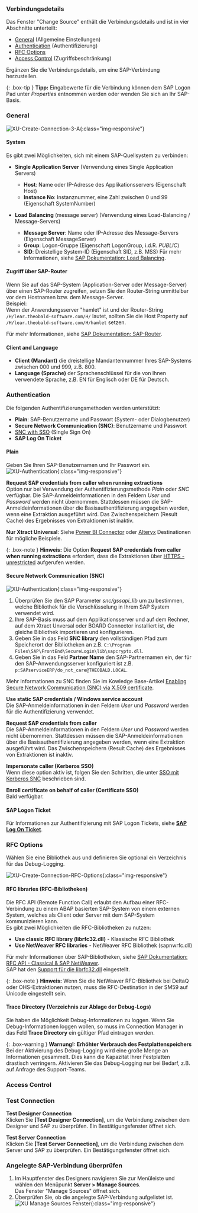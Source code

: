 


### Verbindungsdetails

Das Fenster "Change Source" enthält die Verbindungsdetails und ist in vier Abschnitte unterteilt:
- [General](#general) (Allgemeine Einstellungen)
- [Authentication](#authentication) (Authentifizierung)
- [RFC Options](#miscellaneous) 
- [Access Control](#access-control) (Zugriffsbeschränkung)

Ergänzen Sie die Verbindungsdetails, um eine SAP-Verbindung herzustellen.

{: .box-tip }
**Tipp:** Eingabewerte für die Verbindung können dem SAP Logon Pad unter *Properties* entnommen werden oder wenden Sie sich an Ihr SAP-Basis.
 
### General

![XU-Create-Connection-3-A](/img/content/xu/sap_source-details.png){:class="img-responsive"}

#### System
Es gibt zwei Möglichkeiten, sich mit einem SAP-Quellsystem zu verbinden:
- **Single Application Server** (Verwendung eines Single Application Servers)
	- **Host**:  Name oder IP-Adresse des Applikationsservers (Eigenschaft Host) 
	- **Instance No**: Instanznummer, eine Zahl zwischen 0 und 99 (Eigenschaft SystemNumber)

- **Load Balancing** (message server) (Verwendung eines Load-Balancing / Message-Servers)
	- **Message Server**: Name oder IP-Adresse des Message-Servers (Eigenschaft MessageServer) 
	- **Group**: Logon-Gruppe (Eigenschaft LogonGroup, i.d.R. *PUBLIC*)
	- **SID**: Dreistellige System-ID (Eigenschaft SID, z.B. MSS) 
Für mehr Informationen, siehe [SAP Dokumentation: Load Balancing](https://help.sap.com/saphelp_nwpi711/helpdata/en/c4/3a644c505211d189550000e829fbbd/content.htm?no_cache=true).


#### Zugriff über SAP-Router

Wenn Sie auf das SAP-System (Application-Server oder Message-Server) über einen SAP-Router zugreifen, setzen Sie den Router-String unmittelbar vor dem Hostnamen bzw. dem Message-Server. <br>
Beispiel: <br>
Wenn der Anwendungsserver "hamlet" ist und der Router-String ``/H/lear.theobald-software.com/H/`` lautet, sollten Sie die Host Property auf ``/H/lear.theobald-software.com/H/hamlet`` setzen.

Für mehr Informationen, siehe [SAP Dokumentation: SAP-Router](https://help.sap.com/saphelp_nw70/helpdata/de/4f/992df1446d11d189700000e8322d00/content.htm?no_cache=true). <br>

#### Client and Language 

- **Client (Mandant)**  die dreistellige Mandantennummer Ihres SAP-Systems zwischen 000 und 999, z.B. 800. 
- **Language (Sprache)** der Sprachenschlüssel für die von Ihnen verwendete Sprache, z.B. EN für Englisch oder DE für Deutsch.


### Authentication 
Die folgenden Authentifizierungsmethoden werden unterstützt:
- **Plain**: SAP-Benutzername und Passwort (System- oder Dialogbenutzer)
- **Secure Network Communication (SNC)**: Benutzername und Passwort
- [SNC with SSO](../fortgeschrittene-techniken/sap-single-sign-on) (Single Sign On)
- **SAP Log On Ticket**

#### Plain

Geben Sie Ihren SAP-Benutzernamen und Ihr Passwort ein.<br>
![XU-Authentication](/img/content/xu/sap_source-auth.png){:class="img-responsive"} 

**Request SAP credentials from caller when running extractions** <br>
Option nur bei Verwendung der Authentifizierungsmethode *Plain* oder *SNC* verfügbar. 
Die SAP-Anmeldeinformationen in den Feldern *User* und *Password* werden nicht übernommen.
Stattdessen müssen die SAP-Anmeldeinformationen über die Basisauthentifizierung angegeben werden, wenn eine Extraktion ausgeführt wird. 
Das Zwischenspeichern (Result Cache) des Ergebnisses von Extraktionen ist inaktiv.

**Nur Xtract Universal**: Siehe [Power BI Connector](https://help.theobald-software.com/de/xtract-universal/destinationen/Power-BI-Connector#single-sign-on-und-sap-authentifizierung) oder [Alteryx](https://help.theobald-software.com/de/xtract-universal/destinationen/alteryx-de#verbindung) Destinationen für mögliche Beispiele. 

{: .box-note }
**Hinweis:** Die Option **Request SAP credentials from caller when running extractions** erfordert, dass die Extraktionen über [HTTPS - unrestricted](../server/server_einstellungen#web-server) aufgerufen werden.

#### Secure Network Communication (SNC)

![XU-Authentication](/img/content/xu/sap_source-snc1.png){:class="img-responsive"} 

1. Überprüfen Sie den SAP Parameter *snc/gssapi_lib* um zu bestimmen, welche Bibliothek für die Verschlüsselung in Ihrem SAP System verwendet wird.
2. Ihre SAP-Basis muss auf dem Applikationsserver und auf dem Rechner, auf dem Xtract Unversal oder BOARD Connector installiert ist, die gleiche Bibliothek importieren und konfigurieren.
3. Geben Sie in das Feld **SNC library** den vollständigen Pfad zum Speicherort der Bibliotheken an z.B. `C:\Program Files\SAP\FrontEnd\SecureLogin\lib\sapcrypto.dll`.
4. Geben Sie in das Feld **Partner Name** den SAP-Partnernamen ein, der für den SAP-Anwendungsserver konfiguriert ist z.B. `p:SAPserviceERP/do_not_care@THEOBALD.LOCAL`.

Mehr Informationen zu SNC finden Sie im Kowledge Base-Artikel [Enabling Secure Network Communication (SNC) via X.509 certificate](https://kb.theobald-software.com/sap/enable-snc-using-pse-file).

**Use static SAP credentials / Windows service account** <br>
Die SAP-Anmeldeinformationen in den Feldern *User* und *Password* werden für die Authentifizierung verwendet.

**Request SAP credentials from caller** <br>
Die SAP-Anmeldeinformationen in den Feldern *User* und *Password* werden nicht übernommen.
Stattdessen müssen die SAP-Anmeldeinformationen über die Basisauthentifizierung angegeben werden, wenn eine Extraktion ausgeführt wird. 
Das Zwischenspeichern (Result Cache) des Ergebnisses von Extraktionen ist inaktiv.

**Impersonate caller (Kerberos SSO)** <br>
Wenn diese option aktiv ist, folgen Sie den Schritten, die unter [SSO mit Kerberos SNC](../fortgeschrittene-techniken/sap-single-sign-on/sso-mit-kerberos-snc) beschrieben sind.

**Enroll certificate on behalf of caller (Certificate SSO)** <br>
Bald verfügbar.

#### SAP Logon Ticket
Für Informationen zur Authentifizierung mit SAP Logon Tickets, siehe [**SAP Log On Ticket**](../fortgeschrittene-techniken/sap-single-sign-on/sso-mit-sap-logon-ticket).

### RFC Options
Wählen Sie eine Bibliothek aus und definieren Sie optional ein Verzeichnis für das Debug-Logging.

![XU-Create-Connection-RFC-Options](/img/content/xu/sap_source-rfc.png){:class="img-responsive"}

#### RFC libraries (RFC-Bibliotheken)

Die RFC API (Remote Function Call) erlaubt den Aufbau einer RFC-Verbindung zu einem ABAP basierten SAP-System von einem externen System, welches als Client oder Server mit dem SAP-System kommunizieren kann. <br>
Es gibt zwei Möglichkeiten die RFC-Bibliotheken zu nutzen:
- **Use classic RFC library (librfc32.dll)** - Klassische RFC Bibliothek 
- **Use NetWeaver RFC libraries** - NetWeaver RFC Bibliothek (sapnwrfc.dll)

Für mehr Informationen über SAP-Bibliotheken, siehe [SAP Dokumentation: RFC API - Classical & SAP NetWeaver](https://help.sap.com/doc/saphelp_nw73ehp1/7.31.19/en-US/48/a994a77e28674be10000000a421937/frameset.htm).<br>
SAP hat den [Support für die librfc32.dll](https://blogs.sap.com/2012/08/15/support-for-classic-rfc-library-ends-march-2016/) eingestellt. 

{: .box-note }
**Hinweis:** Wenn Sie die NetWeaver RFC-Bibliothek bei DeltaQ oder OHS-Extraktionen nutzen, muss die RFC-Destination in der SM59 auf Unicode eingestellt sein.

#### Trace Directory (Verzeichnis zur Ablage der Debug-Logs)
Sie haben die Möglichkeit Debug-Informationen zu loggen. Wenn Sie Debug-Informationen loggen wollen, so muss im Connection Manager in das Feld **Trace Directory** ein gültiger Pfad eintragen werden. <br> 

{: .box-warning }
**Warnung!: Erhöhter Verbrauch des Festplattenspeichers** <br>
Bei der Aktivierung des Debug-Logging wird eine große Menge an Informationen gesammelt. Dies kann die Kapazität Ihrer Festplatten drastisch verringern.
Aktivieren Sie das Debug-Logging nur bei Bedarf, z.B. auf Anfrage des Support-Teams.

### Access Control

### Test Connection

**Test Designer Connection**<br>
Klicken Sie **[Test Designer Connection]**, um die Verbindung zwischen dem Designer und SAP zu überprüfen. 
Ein Bestätigungsfenster öffnet sich. 

**Test Server Connection**<br>
Klicken Sie **[Test Server Connection]**, um die Verbindung zwischen dem Server und SAP zu überprüfen. 
Ein Bestätigungsfenster öffnet sich. 

### Angelegte SAP-Verbindung überprüfen

1. Im Hauptfenster des Designers navigieren Sie zur Menüleiste und wählen den Menüpunkt **Server > Manage Sources**.<br>
Das Fenster "Manage Sources" öffnet sich.<br>
2. Überprüfen Sie, ob die angelegte SAP-Verbindung aufgelistet ist. 
![XU Manage Sources Fenster](/img/content/xu_manage_source_2.png){:class="img-responsive"}
